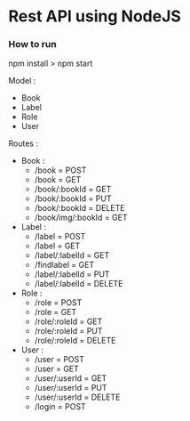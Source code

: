 # Rest API using NodeJS
### How to run
npm install > npm start

Model : 
- Book
- Label
- Role
- User

Routes :
- Book :
  - /book = POST
  - /book = GET
  - /book/:bookId = GET
  - /book/:bookId = PUT
  - /book/:bookId = DELETE
  - /book/img/:bookId = GET
- Label :
  - /label = POST
  - /label = GET
  - /label/:labelId = GET
  - /findlabel = GET
  - /label/:labelId = PUT
  - /label/:labelId = DELETE  
- Role :
  - /role = POST
  - /role = GET
  - /role/:roleId = GET
  - /role/:roleId = PUT
  - /role/:roleId = DELETE  
- User :
  - /user = POST
  - /user = GET
  - /user/:userId = GET
  - /user/:userId = PUT
  - /user/:userId = DELETE  
  - /login = POST
 
